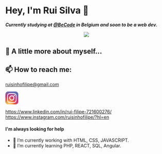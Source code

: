 # Hey, I'm Rui Silva 👋

***Currently studying at [@BeCode](https://becode.org/) in Belgium and soon to be a web dev.*** 

<p align="center">
  <img src="https://media.giphy.com/media/v1.Y2lkPTc5MGI3NjExNWU0YTQ1MDZkYzllNWViZDNhODI0MTc5NjJhNGM5Y2EyNGMxNmY0OSZlcD12MV9pbnRlcm5hbF9naWZzX2dpZklkJmN0PWc/iIqmM5tTjmpOB9mpbn/giphy.gif" />
</p>

## :book: A little more about myself...


## 📫 How to reach me:
[ruisinhofilipe@gmail.com](ruisinhofilipe@gmail.com)

<!-- [![](./socials/linkedin.png)][(https://www.linkedin.com/in/rui-filipe-721600276/)]
[![](./socials/instagram.png)][(https://www.instagram.com/ruisinhofilipe/?hl=en)]
[(https://www.instagram.com/ruisinhofilipe/?hl=en)]
[(https://www.linkedin.com/in/rui-filipe-721600276/)] -->
[<img src="./socials/instagram.png" height="40em" align="center"/>](https://www.instagram.com/ruisinhofilipe/?hl=en)

https://www.linkedin.com/in/rui-filipe-721600276/
https://www.instagram.com/ruisinhofilipe/?hl=en


#### I'm always looking for help
- 🔭 I’m currently working with HTML, CSS, JAVASCRIPT.
- 🌱 I’m currently learning PHP, REACT, SQL, Angular.

